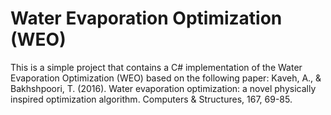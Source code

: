 # Water Evaporation Optimization (WEO)

This is a simple project that contains a C# implementation of the Water Evaporation Optimization (WEO) based on the following paper:
Kaveh, A., & Bakhshpoori, T. (2016). Water evaporation optimization: a novel physically inspired optimization algorithm. Computers & Structures, 167, 69-85.
